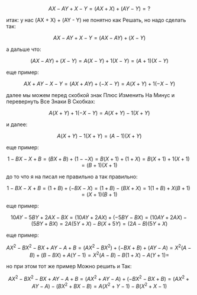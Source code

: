 $$ AX - AY + X - Y = (AX + X) + (AY - Y) = ? $$

итак: у нас (AX + X) + (AY - Y) не понятно как Решать, но надо сделать так:

$$ AX - AY + X - Y = (AX - AY) + (X - Y) $$

а дальше что:

$$ (AX - AY) + (X - Y) = A(X - Y) + 1(X - Y) = (A + 1)(X - Y) $$

еще пример:

$$ AX + AY - X - Y = (AX + AY) + (-X - Y) = A(X + Y) + 1(-X - Y) $$

далее мы можем перед скобкой знак Плюс Изменить На Минус и перевернуть Все Знаки В Скобках:

$$ A(X + Y) + 1(-X - Y) = A(X + Y) - 1(X + Y) $$

и далее:

$$ A(X + Y) - 1(X + Y) = (A - 1)(X + Y) $$

еще пример:

$$ 1 - BX - X + B = (BX + B) + (1 - -X) = B(X + 1) + (1 + X) = B(X + 1) + 1(X + 1) = (B + 1)(X + 1) $$

до то что я на писал не правильно а так правильно:

$$ 1 - BX - X + B = (1 + B) + (-BX - X) = (1 + B) - (BX + X) = 1(1 + B) + X(B + 1) = (X + 1)(B + 1) $$

еще пример:

$$ 10AY - 5BY + 2AX - BX = (10AY + 2AX) + (-5BY - BX) = (10AY + 2AX) - (5BY + BX) = 2A(5Y + X) - B(X + 5Y) = (2A - B)(5Y + X) $$

еще пример:

$$ AX^2 - BX^2 - BX + AY - A + B = (AX^2 - BX^2) + (-BX + B) + (AY - A) = X^2(A - B) + (B - BX) + A(Y - 1) = X^2(A - B) - B(1 + X) - A(Y + 1) = $$

но при этом тот же пример Можно решить и Так:

$$ AX^2 - BX^2 - BX + AY - A + B = (AX^2 + AY - A) + (-BX^2 - BX + B) = (AX^2 + AY - A) - (BX^2 + BX - B) = A(X^2 + Y - 1) - B(X^2 + X - 1) $$
